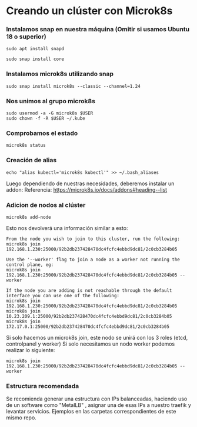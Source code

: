# Creando un clúster con Microk8s
### Instalamos snap en nuestra máquina (Omitir si usamos Ubuntu 18 o superior)
```
sudo apt install snapd
```
```
sudo snap install core
```
### Instalamos microk8s utilizando snap
```
sudo snap install microk8s --classic --channel=1.24
```
### Nos unimos al grupo microk8s
```
sudo usermod -a -G microk8s $USER
sudo chown -f -R $USER ~/.kube
```
### Comprobamos el estado 
```
microk8s status
```
### Creación de alias
```
echo "alias kubectl='microk8s kubectl'" >> ~/.bash_aliases
```
Luego dependiendo de nuestras necesidades, deberemos instalar un addon:
Referencia: https://microk8s.io/docs/addons#heading--list

### Adicion de nodos al clúster
```
microk8s add-node
```
Esto nos devolverá una información similar a esto:
```
From the node you wish to join to this cluster, run the following:
microk8s join 192.168.1.230:25000/92b2db237428470dc4fcfc4ebbd9dc81/2c0cb3284b05

Use the '--worker' flag to join a node as a worker not running the control plane, eg:
microk8s join 192.168.1.230:25000/92b2db237428470dc4fcfc4ebbd9dc81/2c0cb3284b05 --worker

If the node you are adding is not reachable through the default interface you can use one of the following:
microk8s join 192.168.1.230:25000/92b2db237428470dc4fcfc4ebbd9dc81/2c0cb3284b05
microk8s join 10.23.209.1:25000/92b2db237428470dc4fcfc4ebbd9dc81/2c0cb3284b05
microk8s join 172.17.0.1:25000/92b2db237428470dc4fcfc4ebbd9dc81/2c0cb3284b05
```
Si solo hacemos un microk8s join, este nodo se unirá con los 3 roles (etcd, controlpanel y worker)
Si solo necesitamos un nodo worker podemos realizar lo siguiente:
```
microk8s join 192.168.1.230:25000/92b2db237428470dc4fcfc4ebbd9dc81/2c0cb3284b05 --worker
```

### Estructura recomendada
Se recomienda generar una estructura con IPs balanceadas, haciendo uso de un software como "MetalLB" , asignar una de esas IPs a nuestro traefik y levantar servicios.
Ejemplos en las carpetas correspondientes de este mismo repo.